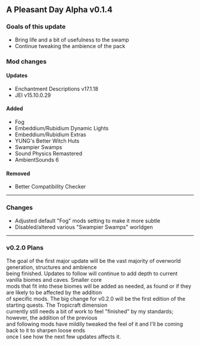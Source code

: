 ## A Pleasant Day Alpha v0.1.4

### Goals of this update

-   Bring life and a bit of usefulness to the swamp
-   Continue tweaking the ambience of the pack

### Mod changes

#### Updates

-   Enchantment Descriptions v17.1.18
-   JEI v15.10.0.29

#### Added

-   Fog
-   Embeddium/Rubidium Dynamic Lights
-   Embeddium/Rubidium Extras
-   YUNG's Better Witch Huts
-   Swampier Swamps
-   Sound Physics Remastered
-   AmbientSounds 6

#### Removed

-   Better Compatibility Checker

---

### Changes

-   Adjusted default "Fog" mods setting to make it more subtle
-   Disabled/altered various "Swampier Swamps" worldgen

---

### v0.2.0 Plans

The goal of the first major update will be the vast majority of overworld generation, structures and ambience\
being finished. Updates to follow will continue to add depth to current vanilla biomes and caves. Smaller core\
mods that fit into these biomes will be added as needed, as found or if they are likely to be affected by the addition\
of specific mods. The big change for v0.2.0 will be the first edition of the starting quests. The Tropicraft dimension\
currently still needs a bit of work to feel "finished" by my standards; however, the addition of the previous\
and following mods have mildily tweaked the feel of it and I'll be coming back to it to sharpen loose ends\
once I see how the next few updates affects it. 


